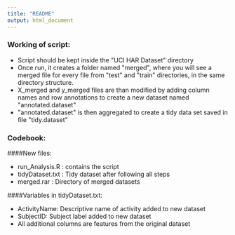 ```yaml
---
title: "README"
output: html_document
---
```


### Working of script:
* Script should be kept inside the "UCI HAR Dataset" directory
* Once run, it creates a folder named "merged", where you will see a merged file for every file from "test" and "train" directories, in the same directory structure.
* X_merged and y_merged files are than modified by adding column names and row annotations to create a new dataset named "annotated.dataset"
* "annotated.dataset" is then aggregated to create a tidy data set saved in file "tidy.dataset"

### Codebook:
####New files:
* run_Analysis.R : contains the script
* tidyDataset.txt : Tidy dataset after following all steps
* merged.rar : Directory of merged datasets

####Variables in tidyDataset.txt:
* ActivityName: Descriptive name of activity added to new dataset
* SubjectID: Subject label added to new dataset
* All additional columns are features from the original dataset
